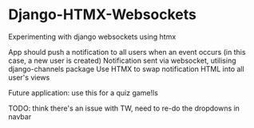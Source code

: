 # Django-HTMX-Websockets
 Experimenting with django websockets using htmx

App should push a notification to all users when an event occurs (in this case, a new user is created)
Notification sent via websocket, utilising django-channels package
Use HTMX to swap notification HTML into all user's views

Future application: use this for a quiz game!ls

TODO: think there's an issue with TW, need to re-do the dropdowns in navbar